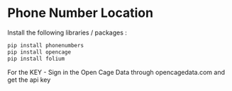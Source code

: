 # Phone Number Location

Install the following libraries / packages :

```bash
pip install phonenumbers
pip install opencage
pip install folium
```

For the KEY - Sign in the Open Cage Data through opencagedata.com and get the api key
